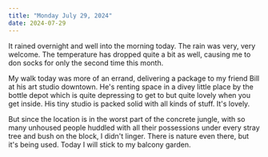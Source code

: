 ```yaml
---
title: "Monday July 29, 2024"
date: 2024-07-29
---
```

It rained overnight and well into the morning today.  The rain was very, very welcome.  The temperature has dropped quite a bit as well, causing me to don socks for only the second time this month.

My walk today was more of an errand, delivering a package to my friend Bill at his art studio downtown.  He's renting space in a divey little place by the bottle depot which is quite depressing to get to but quite lovely when you get inside. His tiny studio is packed solid with all kinds of stuff.  It's lovely.  

But since the location is in the worst part of the concrete jungle, with so many unhoused people huddled with all their possessions under every stray tree and bush on the block, I didn't linger.  There is nature even there, but it's being used.  Today I will stick to my balcony garden.